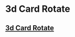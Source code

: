 <h1>3d Card Rotate</h1>
<h2><a href="https://aasthasavaliya.github.io/3dCardRotate/" target="_blank">3d Card Rotate</a></h2>
